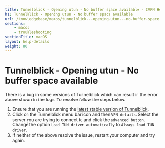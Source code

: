 ```yaml
---
title: Tunnelblick - Opening utun - No buffer space available - IVPN Help
h1: Tunnelblick - Opening utun - No buffer space available
url: /knowledgebase/macos/tunnelblick---opening-utun---no-buffer-space-available/
sections:
    - macos
    - troubleshooting
sectionTitle: macOS
layout: help-details
weight: 80
---
```

# Tunnelblick - Opening utun - No buffer space available

There is a bug in some versions of Tunnelblick which can result in the error above shown in the logs. To resolve follow the steps below.

1. Ensure that you are running the [latest stable version of Tunnelblick](https://tunnelblick.net/downloads.html).
2. Click on the Tunnelblick menu bar icon and then `VPN details`. Select the server you are trying to connect to and click the `advanced button`. Change the option `Load TUN driver automatically` to `Always load TUN driver`.
3. If neither of the above resolve the issue, restart your computer and try again.
